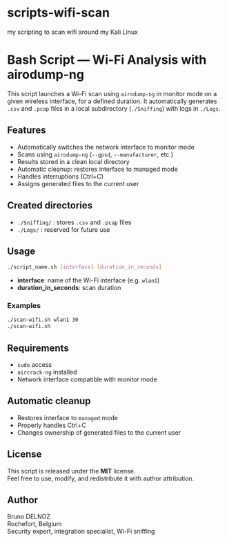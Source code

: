 # scripts-wifi-scan
my scripting to scan wifi around my Kali Linux

# Bash Script — Wi-Fi Analysis with airodump-ng

This script launches a Wi-Fi scan using `airodump-ng` in monitor mode on a given wireless interface, for a defined duration. It automatically generates `.csv` and `.pcap` files in a local subdirectory (`./Sniffing`) with logs in `./Logs`.

## Features

- Automatically switches the network interface to monitor mode
- Scans using `airodump-ng` (`--gpsd`, `--manufacturer`, etc.)
- Results stored in a clean local directory
- Automatic cleanup: restores interface to managed mode
- Handles interruptions (Ctrl+C)
- Assigns generated files to the current user

## Created directories

- `./Sniffing/` : stores `.csv` and `.pcap` files
- `./Logs/` : reserved for future use

## Usage

```bash
./script_name.sh [interface] [duration_in_seconds]
```

- **interface**: name of the Wi-Fi interface (e.g. `wlan1`)
- **duration_in_seconds**: scan duration

### Examples

```bash
./scan-wifi.sh wlan1 30
./scan-wifi.sh
```

## Requirements

- `sudo` access
- `aircrack-ng` installed
- Network interface compatible with monitor mode

## Automatic cleanup

- Restores interface to `managed` mode
- Properly handles Ctrl+C
- Changes ownership of generated files to the current user

## License

This script is released under the **MIT** license.  
Feel free to use, modify, and redistribute it with author attribution.

## Author

Bruno DELNOZ  
Rochefort, Belgium  
Security expert, integration specialist, Wi-Fi sniffing

